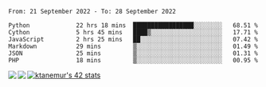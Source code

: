 <!--START_SECTION:waka-->

```text
From: 21 September 2022 - To: 28 September 2022

Python             22 hrs 18 mins  █████████████████░░░░░░░░   68.51 %
Cython             5 hrs 45 mins   ████▒░░░░░░░░░░░░░░░░░░░░   17.71 %
JavaScript         2 hrs 25 mins   ██░░░░░░░░░░░░░░░░░░░░░░░   07.42 %
Markdown           29 mins         ▒░░░░░░░░░░░░░░░░░░░░░░░░   01.49 %
JSON               25 mins         ▒░░░░░░░░░░░░░░░░░░░░░░░░   01.31 %
PHP                18 mins         ▒░░░░░░░░░░░░░░░░░░░░░░░░   00.95 %
```

<!--END_SECTION:waka-->
<a href="https://github.com/anuraghazra/github-readme-stats">
  <img align="left" src="https://github-readme-stats.vercel.app/api?username=Tanesan&count_private=true&show_icons=true" />
<img align="left" src="https://github-readme-stats.vercel.app/api/top-langs/?username=Tanesan" />
</a>

[![ktanemur's 42 stats](https://badge42.vercel.app/api/v2/cl1wslf6s002109l771rng2w8/stats?cursusId=21&coalitionId=62)](https://github.com/JaeSeoKim/badge42)
